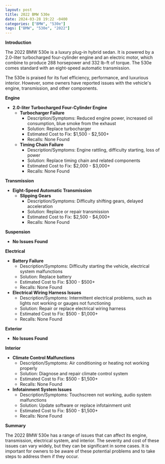 ```yaml
---
layout: post
title: 2022 BMW 530e
date: 2024-03-28 19:22 -0400
categories: ["BMW", "530e"]
tags: ["BMW", "530e", "2022"]
---
```

**Introduction**

The 2022 BMW 530e is a luxury plug-in hybrid sedan. It is powered by a 2.0-liter turbocharged four-cylinder engine and an electric motor, which combine to produce 288 horsepower and 332 lb-ft of torque. The 530e comes standard with an eight-speed automatic transmission.

The 530e is praised for its fuel efficiency, performance, and luxurious interior. However, some owners have reported issues with the vehicle's engine, transmission, and other components.

**Engine**

* **2.0-liter Turbocharged Four-Cylinder Engine**
    * **Turbocharger Failure**
        * Description/Symptoms: Reduced engine power, increased oil consumption, blue smoke from the exhaust
        * Solution: Replace turbocharger
        * Estimated Cost to Fix: $1,500 - $2,500+
        * Recalls: None Found
    * **Timing Chain Failure**
        * Description/Symptoms: Engine rattling, difficulty starting, loss of power
        * Solution: Replace timing chain and related components
        * Estimated Cost to Fix: $2,000 - $3,000+
        * Recalls: None Found

**Transmission**

* **Eight-Speed Automatic Transmission**
    * **Slipping Gears**
        * Description/Symptoms: Difficulty shifting gears, delayed acceleration
        * Solution: Replace or repair transmission
        * Estimated Cost to Fix: $2,500 - $4,000+
        * Recalls: None Found

**Suspension**

* **No Issues Found**

**Electrical**

* **Battery Failure**
    * Description/Symptoms: Difficulty starting the vehicle, electrical system malfunctions
    * Solution: Replace battery
    * Estimated Cost to Fix: $300 - $500+
    * Recalls: None Found
* **Electrical Wiring Harness Issues**
    * Description/Symptoms: Intermittent electrical problems, such as lights not working or gauges not functioning
    * Solution: Repair or replace electrical wiring harness
    * Estimated Cost to Fix: $500 - $1,000+
    * Recalls: None Found

**Exterior**

* **No Issues Found**

**Interior**

* **Climate Control Malfunctions**
    * Description/Symptoms: Air conditioning or heating not working properly
    * Solution: Diagnose and repair climate control system
    * Estimated Cost to Fix: $500 - $1,500+
    * Recalls: None Found
* **Infotainment System Issues**
    * Description/Symptoms: Touchscreen not working, audio system malfunctions
    * Solution: Update software or replace infotainment unit
    * Estimated Cost to Fix: $500 - $1,500+
    * Recalls: None Found

**Summary**

The 2022 BMW 530e has a range of issues that can affect its engine, transmission, electrical system, and interior. The severity and cost of these issues can vary widely, but they can be significant in some cases. It is important for owners to be aware of these potential problems and to take steps to address them if they occur.
